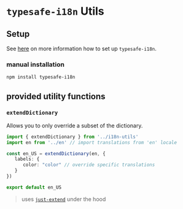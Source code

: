 # `typesafe-i18n` Utils

## Setup

See [here](https://github.com/ivanhofer/typesafe-i18n#get-started) on more information how to set up `typesafe-i18n`.

### manual installation

```bash
npm install typesafe-i18n
```

## provided utility functions

### `extendDictionary`

Allows you to only override a subset of the dictionary.

```ts
import { extendDictionary } from '../i18n-utils'
import en from '../en' // import translations from 'en' locale

const en_US = extendDictionary(en, {
   labels: {
      color: "color" // override specific translations
   }
})

export default en_US
```
> uses [`just-extend`](https://github.com/angus-c/just#just-extend) under the hood
